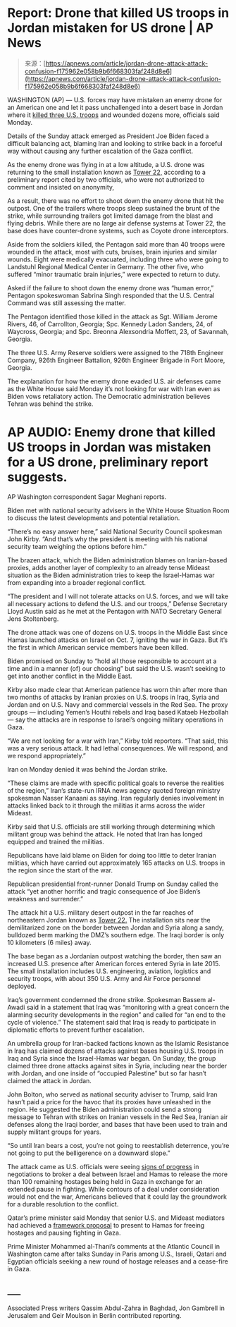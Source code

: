 <!--yml
category: 未分类
date: 2024-05-27 15:22:26
-->

# Report: Drone that killed US troops in Jordan mistaken for US drone | AP News

> 来源：[https://apnews.com/article/jordan-drone-attack-attack-confusion-f175962e058b9b6f668303faf248d8e6](https://apnews.com/article/jordan-drone-attack-attack-confusion-f175962e058b9b6f668303faf248d8e6)

WASHINGTON (AP) — U.S. forces may have mistaken an enemy drone for an American one and let it pass unchallenged into a desert base in Jordan where it [killed three U.S. troops](https://apnews.com/article/drone-attack-soldier-killed-jordan-sanders-georgia-947c5c440e149154b06bc1bc29d84a19) and wounded dozens more, officials said Monday.

Details of the Sunday attack emerged as President Joe Biden faced a difficult balancing act, blaming Iran and looking to strike back in a forceful way without causing any further escalation of the Gaza conflict.

As the enemy drone was flying in at a low altitude, a U.S. drone was returning to the small installation known as [Tower 22,](https://apnews.com/article/us-jordan-drone-attack-iran-tower-22-israel-hamas-war-0265beed527e3009a966c0531c08838e) according to a preliminary report cited by two officials, who were not authorized to comment and insisted on anonymity,

As a result, there was no effort to shoot down the enemy drone that hit the outpost. One of the trailers where troops sleep sustained the brunt of the strike, while surrounding trailers got limited damage from the blast and flying debris. While there are no large air defense systems at Tower 22, the base does have counter-drone systems, such as Coyote drone interceptors.

Aside from the soldiers killed, the Pentagon said more than 40 troops were wounded in the attack, most with cuts, bruises, brain injuries and similar wounds. Eight were medically evacuated, including three who were going to Landstuhl Regional Medical Center in Germany. The other five, who suffered “minor traumatic brain injuries,” were expected to return to duty.

Asked if the failure to shoot down the enemy drone was “human error,” Pentagon spokeswoman Sabrina Singh responded that the U.S. Central Command was still assessing the matter.

The Pentagon identified those killed in the attack as Sgt. William Jerome Rivers, 46, of Carrollton, Georgia; Spc. Kennedy Ladon Sanders, 24, of Waycross, Georgia; and Spc. Breonna Alexsondria Moffett, 23, of Savannah, Georgia.

The three U.S. Army Reserve soldiers were assigned to the 718th Engineer Company, 926th Engineer Battalion, 926th Engineer Brigade in Fort Moore, Georgia.

The explanation for how the enemy drone evaded U.S. air defenses came as the White House said Monday it’s not looking for war with Iran even as Biden vows retaliatory action. The Democratic administration believes Tehran was behind the strike.

# AP AUDIO: Enemy drone that killed US troops in Jordan was mistaken for a US drone, preliminary report suggests.

AP Washington correspondent Sagar Meghani reports.

Biden met with national security advisers in the White House Situation Room to discuss the latest developments and potential retaliation.

“There’s no easy answer here,” said National Security Council spokesman John Kirby. “And that’s why the president is meeting with his national security team weighing the options before him.”

The brazen attack, which the Biden administration blames on Iranian-based proxies, adds another layer of complexity to an already tense Mideast situation as the Biden administration tries to keep the Israel-Hamas war from expanding into a broader regional conflict.

“The president and I will not tolerate attacks on U.S. forces, and we will take all necessary actions to defend the U.S. and our troops,” Defense Secretary Lloyd Austin said as he met at the Pentagon with NATO Secretary General Jens Stoltenberg.

The drone attack was one of dozens on U.S. troops in the Middle East since Hamas launched attacks on Israel on Oct. 7, igniting the war in Gaza. But it’s the first in which American service members have been killed.

Biden promised on Sunday to “hold all those responsible to account at a time and in a manner (of) our choosing” but said the U.S. wasn’t seeking to get into another conflict in the Middle East.

Kirby also made clear that American patience has worn thin after more than two months of attacks by Iranian proxies on U.S. troops in Iraq, Syria and Jordan and on U.S. Navy and commercial vessels in the Red Sea. The proxy groups — including Yemen’s Houthi rebels and Iraq based Kataeb Hezbollah — say the attacks are in response to Israel’s ongoing military operations in Gaza.

“We are not looking for a war with Iran,” Kirby told reporters. “That said, this was a very serious attack. It had lethal consequences. We will respond, and we respond appropriately.”

Iran on Monday denied it was behind the Jordan strike.

“These claims are made with specific political goals to reverse the realities of the region,” Iran’s state-run IRNA news agency quoted foreign ministry spokesman Nasser Kanaani as saying. Iran regularly denies involvement in attacks linked back to it through the militias it arms across the wider Mideast.

Kirby said that U.S. officials are still working through determining which militant group was behind the attack. He noted that Iran has longed equipped and trained the militias.

Republicans have laid blame on Biden for doing too little to deter Iranian militias, which have carried out approximately 165 attacks on U.S. troops in the region since the start of the war.

Republican presidential front-runner Donald Trump on Sunday called the attack “yet another horrific and tragic consequence of Joe Biden’s weakness and surrender.”

The attack hit a U.S. military desert outpost in the far reaches of northeastern Jordan known as [Tower 22.](https://apnews.com/article/us-jordan-drone-attack-iran-tower-22-israel-hamas-war-0265beed527e3009a966c0531c08838e) The installation sits near the demilitarized zone on the border between Jordan and Syria along a sandy, bulldozed berm marking the DMZ’s southern edge. The Iraqi border is only 10 kilometers (6 miles) away.

The base began as a Jordanian outpost watching the border, then saw an increased U.S. presence after American forces entered Syria in late 2015\. The small installation includes U.S. engineering, aviation, logistics and security troops, with about 350 U.S. Army and Air Force personnel deployed.

Iraq’s government condemned the drone strike. Spokesman Bassem al-Awadi said in a statement that Iraq was “monitoring with a great concern the alarming security developments in the region” and called for “an end to the cycle of violence.” The statement said that Iraq is ready to participate in diplomatic efforts to prevent further escalation.

An umbrella group for Iran-backed factions known as the Islamic Resistance in Iraq has claimed dozens of attacks against bases housing U.S. troops in Iraq and Syria since the Israel-Hamas war began. On Sunday, the group claimed three drone attacks against sites in Syria, including near the border with Jordan, and one inside of “occupied Palestine” but so far hasn’t claimed the attack in Jordan.

John Bolton, who served as national security adviser to Trump, said Iran hasn’t paid a price for the havoc that its proxies have unleashed in the region. He suggested the Biden administration could send a strong message to Tehran with strikes on Iranian vessels in the Red Sea, Iranian air defenses along the Iraqi border, and bases that have been used to train and supply militant groups for years.

“So until Iran bears a cost, you’re not going to reestablish deterrence, you’re not going to put the belligerence on a downward slope.”

The attack came as U.S. officials were seeing [signs of progress](https://apnews.com/article/biden-israel-hamas-hostage-negotiations-progress-dc453b98aea58c87a8c115237cc4e09f) in negotiations to broker a deal between Israel and Hamas to release the more than 100 remaining hostages being held in Gaza in exchange for an extended pause in fighting. While contours of a deal under consideration would not end the war, Americans believed that it could lay the groundwork for a durable resolution to the conflict.

Qatar’s prime minister said Monday that senior U.S. and Mideast mediators had achieved a [framework proposal](https://apnews.com/article/israel-hamas-war-live-updates-01-29-2024-b62c4bd2128049e307585a969b2d338c) to present to Hamas for freeing hostages and pausing fighting in Gaza.

Prime Minister Mohammed al-Thani’s comments at the Atlantic Council in Washington came after talks Sunday in Paris among U.S., Israeli, Qatari and Egyptian officials seeking a new round of hostage releases and a cease-fire in Gaza.

## ___

Associated Press writers Qassim Abdul-Zahra in Baghdad, Jon Gambrell in Jerusalem and Geir Moulson in Berlin contributed reporting.